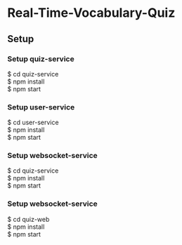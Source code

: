 # Real-Time-Vocabulary-Quiz

## Setup
### Setup quiz-service
$ cd quiz-service\
$ npm install\
$ npm start

### Setup user-service
$ cd user-service\
$ npm install\
$ npm start

### Setup websocket-service
$ cd quiz-service\
$ npm install\
$ npm start

### Setup websocket-service
$ cd quiz-web\
$ npm install\
$ npm start
